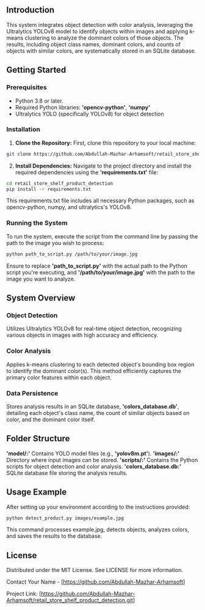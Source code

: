 ## Introduction
This system integrates object detection with color analysis, leveraging the Ultralytics YOLOv8 model to identify objects within images and applying k-means clustering to analyze the dominant colors of those objects. The results, including object class names, dominant colors, and counts of objects with similar colors, are systematically stored in an SQLite database.

## Getting Started
### Prerequisites
- Python 3.8 or later.
- Required Python libraries: **'opencv-python'**, **'numpy'**
- Ultralytics YOLO (specifically YOLOv8) for object detection

### Installation
1. **Clone the Repository:**
First, clone this repository to your local machine:

```bash
git clone https://github.com/Abdullah-Mazhar-Arhamsoft/retail_store_shelf_product_detection.git
```


2. **Install Dependencies:**
Navigate to the project directory and install the required dependencies using the **'requirements.txt'** file:

```bash
cd retail_store_shelf_product_detection
pip install -r requirements.txt
```
This requirements.txt file includes all necessary Python packages, such as opencv-python, numpy, and ultralytics's YOLOv8.


### Running the System
To run the system, execute the script from the command line by passing the path to the image you wish to process:

```bash
python path_to_script.py /path/to/your/image.jpg
```
Ensure to replace **'path_to_script.py'** with the actual path to the Python script you're executing, and **'/path/to/your/image.jpg'** with the path to the image you want to analyze.

## System Overview
### Object Detection
Utilizes Ultralytics YOLOv8 for real-time object detection, recognizing various objects in images with high accuracy and efficiency.

### Color Analysis
Applies k-means clustering to each detected object's bounding box region to identify the dominant color(s). This method efficiently captures the primary color features within each object.

### Data Persistence
Stores analysis results in an SQLite database, **'colors_database.db'**, detailing each object's class name, the count of similar objects based on color, and the dominant color itself.

## Folder Structure
**'model/:'** Contains YOLO model files (e.g., **'yolov8m.pt'**).
**'images/:'** Directory where input images can be stored.
**'scripts/:'** Contains the Python scripts for object detection and color analysis.
**'colors_database.db:'** SQLite database file storing the analysis results.

## Usage Example
After setting up your environment according to the instructions provided:

```bash
python detect_product.py images/example.jpg
```
This command processes example.jpg, detects objects, analyzes colors, and saves the results to the database.


## License
Distributed under the MIT License. See LICENSE for more information.

Contact
Your Name - [https://github.com/Abdullah-Mazhar-Arhamsoft]

Project Link: [https://github.com/Abdullah-Mazhar-Arhamsoft/retail_store_shelf_product_detection.git]

